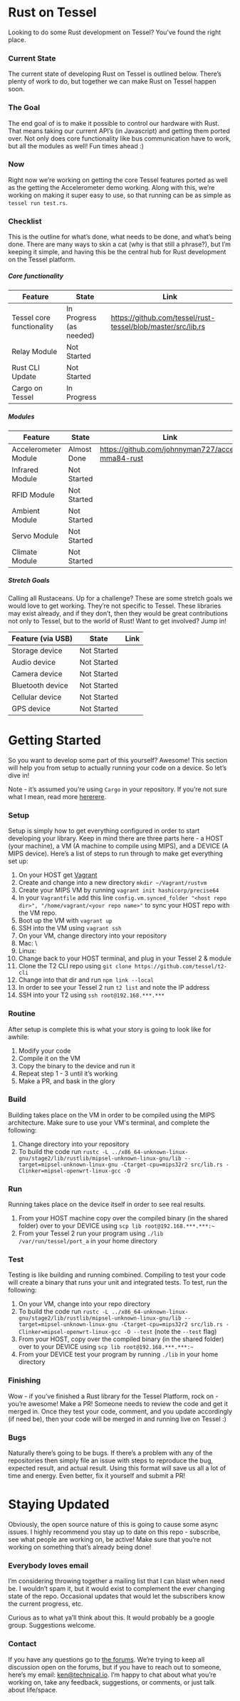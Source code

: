 # Rust on Tessel

Looking to do some Rust development on Tessel? You’ve found the right place.

### Current State

The current state of developing Rust on Tessel is outlined below. There’s plenty of work to do, but together we can make Rust on Tessel happen soon.

### The Goal

The end goal of is to make it possible to control our hardware with Rust. That means taking our current API’s (in Javascript) and getting them ported over. Not only does core functionality like bus communication have to work, but all the modules as well! Fun times ahead :)

### Now

Right now we’re working on getting the core Tessel features ported as well as the getting the Accelerometer demo working. Along with this, we’re working on making it super easy to use, so that running can be as simple as `tessel run test.rs`.

### Checklist

This is the outline for what’s done, what needs to be done, and what’s being done. There are many ways to skin a cat (why is that still a phrase?), but I’m keeping it simple, and having this be the central hub for Rust development on the Tessel platform.

##### Core functionality
| Feature | State | Link |
|----------|-------------|------|
| Tessel core functionality | In Progress (as needed) | https://github.com/tessel/rust-tessel/blob/master/src/lib.rs |
| Relay Module | Not Started |  |
| Rust CLI Update | Not Started |  |
| Cargo on Tessel | In Progress |  |

##### Modules
| Feature | State | Link |
|----------|-------------|------|
| Accelerometer Module | Almost Done | https://github.com/johnnyman727/accel-mma84-rust |
| Infrared Module | Not Started |  |
| RFID Module | Not Started |  |
| Ambient Module | Not Started |  |
| Servo Module | Not Started |  |
| Climate Module | Not Started |  |

##### Stretch Goals

Calling all Rustaceans. Up for a challenge? These are some stretch goals we would love to get working. They’re not specific to Tessel. These libraries may exist already, and if they don’t, then they would be great contributions not only to Tessel, but to the world of Rust! Want to get involved? Jump in!

| Feature (via USB) | State | Link |
|----------|-------------|------|
| Storage device | Not Started |  |
| Audio device | Not Started |  |
| Camera device | Not Started |  |
| Bluetooth device | Not Started |  |
| Cellular device | Not Started |  |
| GPS device | Not Started |  |

# Getting Started

So you want to develop some part of this yourself? Awesome! This section will help you from setup to actually running your code on a device. So let’s dive in!

Note - it’s assumed you’re using `Cargo` in your repository. If you’re not sure what I mean, read more [hererere](http://doc.crates.io/#let's-get-started).

### Setup

Setup is simply how to get everything configured in order to start developing your library. Keep in mind there are three parts here - a HOST (your machine), a VM (A machine to compile using MIPS), and a DEVICE (A MIPS device). Here’s a list of steps to run through to make get everything set up:

1.	On your HOST get [Vagrant](https://www.vagrantup.com/downloads.html)
2.	Create and change into a new directory `mkdir ~/Vagrant/rustvm`
3.	Create your MIPS VM by running `vagrant init hashicorp/precise64`
4.	In your `Vagrantfile` add this line `config.vm.synced_folder "<host repo dir>", "/home/vagrant/<your repo name>"` to sync your HOST repo with the VM repo.
5.	Boot up the VM with `vagrant up`
6.	SSH into the VM using `vagrant ssh`
7.	On your VM, change directory into your repository
8.	Mac: \
8.	Linux:
9.	Change back to your HOST terminal, and plug in your Tessel 2 & module
10.	Clone the T2 CLI repo using `git clone https://github.com/tessel/t2-cli`
11.	Change into that dir and run `npm link --local`
12.	In order to see your Tessel 2 run `t2 list` and note the IP address
13.	SSH into your T2 using `ssh root@192.168.***.***`

### Routine

After setup is complete this is what your story is going to look like for awhile:

1.	Modify your code
2.	Compile it on the VM
3.	Copy the binary to the device and run it
4.	Repeat step 1 - 3 until it’s working
5.	Make a PR, and bask in the glory

### Build

Building takes place on the VM in order to be compiled using the MIPS architecture. Make sure to use your VM's terminal, and complete the following:

1.	Change directory into your repository
2.	To build the code run `rustc -L ../x86_64-unknown-linux-gnu/stage2/lib/rustlib/mipsel-unknown-linux-gnu/lib --target=mipsel-unknown-linux-gnu -Ctarget-cpu=mips32r2 src/lib.rs -Clinker=mipsel-openwrt-linux-gcc -O`

### Run

Running takes place on the device itself in order to see real results.

1.	From your HOST machine copy over the compiled binary (in the shared folder) over to your DEVICE using `scp lib root@192.168.***.***:~`
2.	From your Tessel 2 run your program using `./lib /var/run/tessel/port_a` in your home directory

### Test

Testing is like building and running combined. Compiling to test your code will create a binary that runs your unit and integrated tests. To test, run the following:

1.	On your VM, change into your repo directory
2.	To build the code run `rustc -L ../x86_64-unknown-linux-gnu/stage2/lib/rustlib/mipsel-unknown-linux-gnu/lib --target=mipsel-unknown-linux-gnu -Ctarget-cpu=mips32r2 src/lib.rs -Clinker=mipsel-openwrt-linux-gcc -O --test` (note the `--test` flag)
3.	From your HOST, copy over the compiled binary (in the shared folder) over to your DEVICE using `scp lib root@192.168.***.***:~`
4.	From your DEVICE test your program by running `./lib` in your home directory 

### Finishing

Wow - if you’ve finished a Rust library for the Tessel Platform, rock on - you’re awesome! Make a PR! Someone needs to review the code and get it merged in. Once they test your code, comment, and you update accordingly (if need be), then your code will be merged in and running live on Tessel :)

### Bugs

Naturally there’s going to be bugs. If there’s a problem with any of the repositories then simply file an issue with steps to reproduce the bug, expected result, and actual result. Using this format will save us all a lot of time and energy. Even better, fix it yourself and submit a PR!

# Staying Updated

Obviously, the open source nature of this is going to cause some async issues. I highly recommend you stay up to date on this repo - subscribe, see what people are working on, be active! Make sure that you’re not working on something that’s already being done!

### Everybody loves email

I’m considering throwing together a mailing list that I can blast when need be. I wouldn’t spam it, but it would exist to complement the ever changing state of the repo. Occasional updates that would let the subscribers know the current progress, etc.

Curious as to what ya’ll think about this. It would probably be a google group. Suggestions welcome. 

### Contact

If you have any questions go to [the forums](https://forums.tessel.io/). We’re trying to keep all discussion open on the forums, but if you have to reach out to someone, here’s my email: ken@technical.io. I’m happy to chat about what you’re working on, take any feedback, suggestions, or comments, or just talk about life/space.


